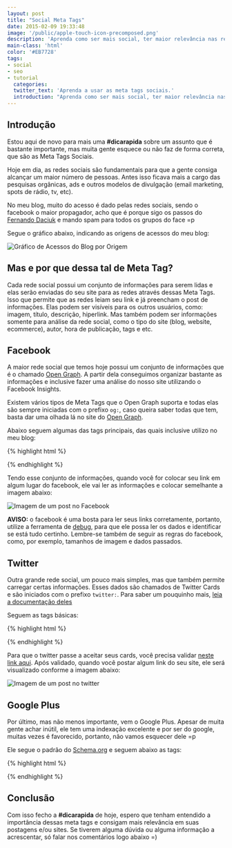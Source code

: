 ```yaml
---
layout: post
title: "Social Meta Tags"
date: 2015-02-09 19:33:48
image: '/public/apple-touch-icon-precomposed.png'
description: 'Aprenda como ser mais social, ter maior relevância nas redes sociais e atrair mais usuários.'
main-class: 'html'
color: '#EB7728'
tags:
- social
- seo
- tutorial
  categories:
  twitter_text: 'Aprenda a usar as meta tags sociais.'
  introduction: "Aprenda como ser mais social, ter maior relevância nas redes sociais e atrair mais usuários. Para isso, basta criar as meta tags corretas."
---
```


## Introdução

Estou aqui de novo para mais uma **#dicarapida** sobre um assunto que é bastante importante, mas muita gente esquece ou não faz de forma correta, que são as Meta Tags Sociais.

Hoje em dia, as redes sociais são fundamentais para que a gente consiga alcançar um maior número de pessoas. Antes isso ficava mais a cargo das pesquisas orgânicas, ads e outros modelos de divulgação (email marketing, spots de rádio, tv, etc).

No meu blog, muito do acesso é dado pelas redes sociais, sendo o facebook o maior propagador, acho que é porque sigo os passos do [Fernando Daciuk](http://blog.da2k.com.br/) e mando spam para todos os grupos do face =p

Segue o gráfico abaixo, indicando as origens de acessos do meu blog:

![Gráfico de Acessos do Blog por Origem](/assets/img/dica-rapida-2/canais.png)

## Mas e por que dessa tal de Meta Tag?

Cada rede social possui um conjunto de informações para serem lidas e elas serão enviadas do seu site para as redes através dessas Meta Tags. Isso que permite que as redes leiam seu link e já preencham o post de informações. Elas podem ser visíveis para os outros usuários, como: imagem, título, descrição, hiperlink. Mas também podem ser informações somente para análise da rede social, como o tipo do site (blog, website, ecommerce), autor, hora de publicação, tags e etc.

## Facebook

A maior rede social que temos hoje possui um conjunto de informações que é o chamado [Open Graph](https://developers.facebook.com/docs/sharing/best-practices?locale=pt_BR). A partir dela conseguimos organizar bastante as informações e inclusive fazer uma análise do nosso site utilizando o Facebook Insights.

Existem vários tipos de Meta Tags que o Open Graph suporta e todas elas são sempre iniciadas com o prefixo `og:`, caso queira saber todas que tem, basta dar uma olhada lá no site do [Open Graph](https://developers.facebook.com/docs/sharing/best-practices#tags).

Abaixo seguem algumas das tags principais, das quais inclusive utilizo no meu blog:

{% highlight html %}
<!-- Social: Facebook / Open Graph -->
<meta property="fb:admins" content="id do seu fb insight">
<meta property="og:url" content="url do seu site">
<meta property="og:type" content="tipo do link, article, page, etc">
<meta property="og:title" content="título do site">
<meta property="og:image" content="imagem do site (LINK ABSOLUTO)">
<meta property="og:description" content="breve descrição">
<meta property="og:site_name" content="Nome do site">
<meta property="article:author" content="fb de quem escreveu">
<meta property="article:publisher" content="fb de quem publicou">
<meta property="article:published_time" content="momento de publicação">
<meta property="article:tag" content="tag1">
<meta property="article:tag" content="tag2">
{% endhighlight %}

Tendo esse conjunto de informações, quando você for colocar seu link em algum lugar do facebook, ele vai ler as informações e colocar semelhante a imagem abaixo:

![Imagem de um post no Facebook](/assets/img/dica-rapida-2/face-post.png)

**AVISO:** o facebook é uma bosta para ler seus links corretamente, portanto, utilize a ferramenta de [debug](https://developers.facebook.com/tools/debug/og/object/), para que ele possa ler os dados e identificar se está tudo certinho. Lembre-se também de seguir as regras do facebook, como, por exemplo, tamanhos de imagem e dados passados.

## Twitter

Outra grande rede social, um pouco mais simples, mas que também permite carregar certas informações. Esses dados são chamados de Twitter Cards e são iniciados com o prefixo `twitter:`. Para saber um pouquinho mais, [leia a documentação deles](https://dev.twitter.com/cards/overview)

Seguem as tags básicas:

{% highlight html %}
<!-- Social: Twitter -->
<meta name="twitter:card" content="summary_large_image"> <!-- aqui fica o tipo de card -->
<meta name="twitter:site" content="@willian_justen"> <!-- twitter handler do site -->
<meta name="twitter:title" content="Título do Post">
<meta name="twitter:description" content="Descrição do post">
<meta property="twitter:image:src" content="link da imagem">
{% endhighlight %}

Para que o twitter passe a aceitar seus cards, você precisa validar [neste link aqui](https://cards-dev.twitter.com/validator). Após validado, quando você postar algum link do seu site, ele será visualizado conforme a imagem abaixo:

![Imagem de um post no twitter](/assets/img/dica-rapida-2/twitter-post.png)

## Google Plus

Por último, mas não menos importante, vem o Google Plus. Apesar de muita gente achar inútil, ele tem uma indexação excelente e por ser do google, muitas vezes é favorecido, portanto, não vamos esquecer dele =p

Ele segue o padrão do [Schema.org](http://schema.org/) e seguem abaixo as tags:

{% highlight html %}
<link rel="author" href="google plus do autor">
<!-- Social: Google+ / Schema.org  -->
<meta itemprop="name" content="Título da página">
<meta itemprop="description" content="Pequena descrição">
<meta itemprop="image" content="imagem da página">
{% endhighlight %}

## Conclusão

Com isso fecho a **#dicarapida** de hoje, espero que tenham entendido a importância dessas meta tags e consigam mais relevância em suas postagens e/ou sites. Se tiverem alguma dúvida ou alguma informação a acrescentar, só falar nos comentários logo abaixo =)

